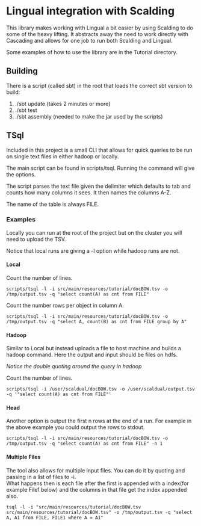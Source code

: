 # Lingual integration with Scalding

This library makes working with Lingual a bit easier by using Scalding to do some of the heavy lifting. 
It abstracts away the need to work directly with Cascading and allows for one job to run both Scalding and Lingual.

Some examples of how to use the library are in the Tutorial directory.

## Building
There is a script (called sbt) in the root that loads the correct sbt version to build:

1. ./sbt update (takes 2 minutes or more)
2. ./sbt test
3. ./sbt assembly (needed to make the jar used by the scripts)

## TSql
Included in this project is a small CLI that allows for quick queries to be run on single text files in either hadoop or locally.

The main script can be found in scripts/tsql.  Running the command will give the options.

The script parses the text file given the delimiter which defaults to tab and counts how many columns it sees.  It then names the columns A-Z.

The name of the table is always FILE.

### Examples

Locally you can run at the root of the project but on the cluster you will need to upload the TSV.

Notice that local runs are giving a -l option while hadoop runs are not.

#### Local

Count the number of lines.
```shell
scripts/tsql -l -i src/main/resources/tutorial/docBOW.tsv -o /tmp/output.tsv -q "select count(A) as cnt from FILE"
```

Count the number rows per object in column A.
```shell
scripts/tsql -l -i src/main/resources/tutorial/docBOW.tsv -o /tmp/output.tsv -q "select A, count(B) as cnt from FILE group by A"
```
#### Hadoop 

Similar to Local but instead uploads a file to host machine and builds a hadoop command.  Here the output and input should be files on hdfs.

*Notice the double quoting around the query in hadoop*

Count the number of lines.
```shell
scripts/tsql -i /user/scaldual/docBOW.tsv -o /user/scaldual/output.tsv -q '"select count(A) as cnt from FILE"'
```

#### Head

Another option is output the first n rows at the end of a run. For example in the above example you could output the rows to stdout.
```shell
scripts/tsql -l -i src/main/resources/tutorial/docBOW.tsv -o /tmp/output.tsv -q "select count(A) as cnt from FILE" -n 1
```

#### Multiple Files

The tool also allows for multiple input files.
You can do it by quoting and passing in a list of files to -i.  
What happens then is each file after the first is appended with a index(for example File1 below) and the columns in that file get the index appended also.

```shell
tsql -l -i "src/main/resources/tutorial/docBOW.tsv src/main/resources/tutorial/docBOW.tsv" -o /tmp/output.tsv -q "select A, A1 from FILE, FILE1 where A = A1"
```